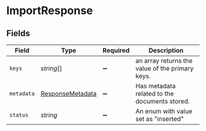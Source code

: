 # ImportResponse


## Fields

| Field                                                       | Type                                                        | Required                                                    | Description                                                 |
| ----------------------------------------------------------- | ----------------------------------------------------------- | ----------------------------------------------------------- | ----------------------------------------------------------- |
| `keys`                                                      | *string*[]                                                  | :heavy_minus_sign:                                          | an array returns the value of the primary keys.             |
| `metadata`                                                  | [ResponseMetadata](../../models/shared/responsemetadata.md) | :heavy_minus_sign:                                          | Has metadata related to the documents stored.               |
| `status`                                                    | *string*                                                    | :heavy_minus_sign:                                          | An enum with value set as "inserted"                        |